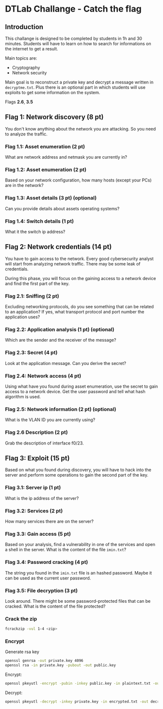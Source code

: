 # DTLab Challange - Catch the flag

## Introduction
This challange is designed to be completed by students in 1h and 30 minutes. 
Students will have to learn on how to search for informations on the internet 
to get a result.

Main topics are:
* Cryptography
* Network security

Main goal is to reconstruct a private key and decrypt a message written in `decryptme.txt`. 
Plus there is an optional part in which students will use exploits to get some information 
on the system.

Flags **2.6**, **3.5** 

## Flag 1: Network discovery (8 pt)
You don't know anything about the network you are attacking. So you need to analyze the traffic.

### Flag 1.1: Asset enumeration (2 pt)
What are network address and netmask you are currently in?

### Flag 1.2: Asset enumeration (2 pt)
Based on your network configuration, how many hosts (except your PCs) are in the network?

### Flag 1.3: Asset details (3 pt) (optional)
Can you provide details about assets operating systems?

### Flag 1.4: Switch details (1 pt)
What it the switch ip address?

## Flag 2: Network credentials (14 pt)
You have to gain access to the network. Every good cybersecurity analyst will start from analyzing 
network traffic. There may be some leak of credentials. 

During this phase, you will focus on the gaining access to a network device and find the first part 
of the key.

### Flag 2.1: Sniffing (2 pt)
Excluding networking protocols, do you see something that can be related to an application? If yes,
what transport protocol and port number the application uses?

### Flag 2.2: Application analysis (1 pt) (optional)
Which are the sender and the receiver of the message?

### Flag 2.3: Secret (4 pt)
Look at the application message. Can you derive the secret?

### Flag 2.4: Network access (4 pt)
Using what have you found during asset enumeration, use the secret to gain access to a network device.
Get the user password and tell what hash algorithm is used.

### Flag 2.5: Network information (2 pt) (optional)
What is the VLAN ID you are currently using?

### Flag 2.6 Description (2 pt)
Grab the description of interface f0/23.

## Flag 3: Exploit (15 pt)
Based on what you found during discovery, you will have to hack into the server and 
perform some operations to gain the second part of the key.

### Flag 3.1: Server ip (1 pt)
What is the ip address of the server?

### Flag 3.2: Services (2 pt)
How many services there are on the server?

### Flag 3.3: Gain access (5 pt)
Based on your analysis, find a vulnerability in one of the services and open a shell 
in the server. What is the content of the file `imin.txt`?

### Flag 3.4: Password cracking (4 pt)
The string you found in the `imin.txt` file is an hashed password. Maybe it can be 
used as the current user password.

### Flag 3.5: File decryption (3 pt)
Look around. There might be some password-protected files that can be cracked.
What is the content of the file protected?

### Crack the zip
```sh
fcrackzip -vul 1-4 <zip>
```

### Encrypt
Generate rsa key
```sh
openssl genrsa -out private.key 4096
openssl rsa -in private.key -pubout -out public.key
```

Encrypt:
```sh 
openssl pkeyutl -encrypt -pubin -inkey public.key -in plaintext.txt -out encrypted.txt
```

Decrypt:
```sh 
openssl pkeyutl -decrypt -inkey private.key -in encrypted.txt -out decrypted.txt
```
